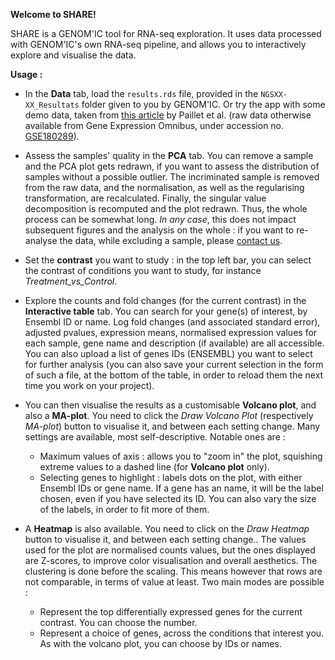 **Welcome to SHARE!**

SHARE is a GENOM'IC tool for RNA-seq exploration. It uses data processed with GENOM'IC's own RNA-seq pipeline, and allows you to interactively explore and visualise the data.

**Usage :**

-   In the **Data** tab, load the `results.rds` file, provided in the `NGSXX-XX_Resultats` folder given to you by GENOM'IC. Or try the app with some demo data, taken from [this article](https://doi.org/10.1084/jem.20200853 "Autoimmunity affecting the biliary tract fuels the immunosurveillance of cholangiocarcinoma") by Paillet et al. (raw data otherwise available from Gene Expression Omnibus, under accession no. [GSE180289](https://www.ncbi.nlm.nih.gov/geo/query/acc.cgi?acc=GSE180289 "Gene Expression Omnibus")).

-   Assess the samples' quality in the **PCA** tab. You can remove a sample and the PCA plot gets redrawn, if you want to assess the distribution of samples without a possible outlier. The incriminated sample is removed from the raw data, and the normalisation, as well as the regularising transformation, are recalculated. Finally, the singular value decomposition is recomputed and the plot redrawn. Thus, the whole process can be somewhat long. *In any case*, this does not impact subsequent figures and the analysis on the whole : if you want to re-analyse the data, while excluding a sample, please [contact us](mailto:ngs.u1016@inserm.fr).

-   Set the **contrast** you want to study : in the top left bar, you can select the contrast of conditions you want to study, for instance *Treatment\_vs\_Control*.

-   Explore the counts and fold changes (for the current contrast) in the **Interactive table** tab. You can search for your gene(s) of interest, by Ensembl ID or name. Log fold changes (and associated standard error), adjusted pvalues, expression means, normalised expression values for each sample, gene name and description (if available) are all accessible. You can also upload a list of genes IDs (ENSEMBL) you want to select for further analysis (you can also save your current selection in the form of such a file, at the bottom of the table, in order to reload them the next time you work on your project).

-   You can then visualise the results as a customisable **Volcano plot**, and also a **MA-plot**. You need to click the *Draw Volcano Plot* (respectively *MA-plot*) button to visualise it, and between each setting change. Many settings are available, most self-descriptive. Notable ones are :
    -   Maximum values of axis : allows you to "zoom in" the plot, squishing extreme values to a dashed line (for **Volcano plot** only).
    -   Selecting genes to highlight : labels dots on the plot, with either Ensembl IDs or gene name. If a gene has an name, it will be the label chosen, even if you have selected its ID. You can also vary the size of the labels, in order to fit more of them.

-   A **Heatmap** is also available. You need to click on the *Draw Heatmap* button to visualise it, and between each setting change.. The values used for the plot are normalised counts values, but the ones displayed are Z-scores, to improve color visualisation and overall aesthetics. The clustering is done before the scaling. This means however that rows are not comparable, in terms of value at least.
    Two main modes are possible :
    -   Represent the top differentially expressed genes for the current contrast. You can choose the number. 
    -   Represent a choice of genes, across the conditions that interest you. As with the volcano plot, you can choose by IDs or names.

